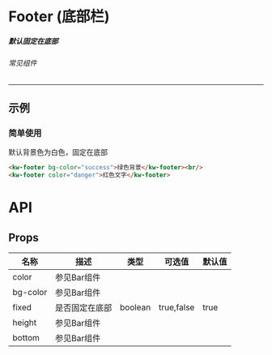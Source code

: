 # Footer (底部栏)
##### 默认固定在底部
###### 常见组件
---
## 示例
### 简单使用
默认背景色为白色，固定在底部
```html
<kw-footer bg-color="success">绿色背景</kw-footer><br/>
<kw-footer color="danger">红色文字</kw-footer>
```
# API
## Props
名称|描述|类型|可选值|默认值
---|---|---|---|---
color|参见Bar组件
bg-color|参见Bar组件
fixed|是否固定在底部|boolean|true,false|true
height|参见Bar组件
bottom|参见Bar组件

